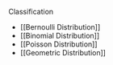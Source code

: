 
Classification

- [[Bernoulli Distribution]]
- [[Binomial Distribution]]
- [[Poisson Distribution]]
- [[Geometric Distribution]]
